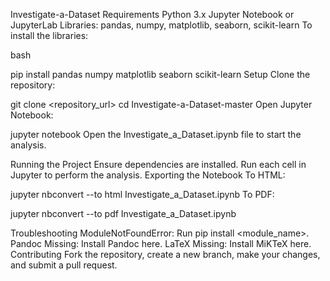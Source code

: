 Investigate-a-Dataset
Requirements
Python 3.x
Jupyter Notebook or JupyterLab
Libraries: pandas, numpy, matplotlib, seaborn, scikit-learn
To install the libraries:

bash

pip install pandas numpy matplotlib seaborn scikit-learn
Setup
Clone the repository:



git clone <repository_url>
cd Investigate-a-Dataset-master
Open Jupyter Notebook:

jupyter notebook
Open the Investigate_a_Dataset.ipynb file to start the analysis.

Running the Project
Ensure dependencies are installed.
Run each cell in Jupyter to perform the analysis.
Exporting the Notebook
To HTML:

jupyter nbconvert --to html Investigate_a_Dataset.ipynb
To PDF:


jupyter nbconvert --to pdf Investigate_a_Dataset.ipynb

Troubleshooting
ModuleNotFoundError: Run pip install <module_name>.
Pandoc Missing: Install Pandoc here.
LaTeX Missing: Install MiKTeX here.
Contributing
Fork the repository, create a new branch, make your changes, and submit a pull request.

